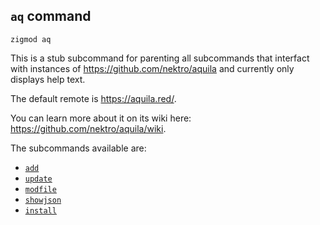 ## `aq` command
```
zigmod aq
```

This is a stub subcommand for parenting all subcommands that interfact with instances of https://github.com/nektro/aquila and currently only displays help text.

The default remote is https://aquila.red/.

You can learn more about it on its wiki here: https://github.com/nektro/aquila/wiki.

The subcommands available are:
- [`add`](aq_add.md)
- [`update`](aq_update.md)
- [`modfile`](aq_modfile.md)
- [`showjson`](aq_showjson.md)
- [`install`](aq_install.md)
